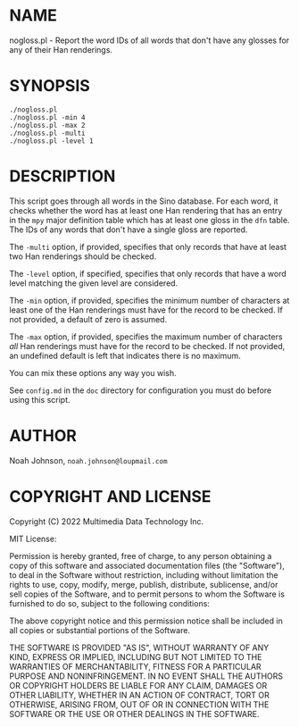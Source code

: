 # NAME

nogloss.pl - Report the word IDs of all words that don't have any
glosses for any of their Han renderings.

# SYNOPSIS

    ./nogloss.pl
    ./nogloss.pl -min 4
    ./nogloss.pl -max 2
    ./nogloss.pl -multi
    ./nogloss.pl -level 1

# DESCRIPTION

This script goes through all words in the Sino database.  For each word,
it checks whether the word has at least one Han rendering that has an
entry in the `mpy` major definition table which has at least one gloss
in the `dfn` table.  The IDs of any words that don't have a single
gloss are reported.

The `-multi` option, if provided, specifies that only records that have
at least two Han renderings should be checked.

The `-level` option, if specified, specifies that only records that
have a word level matching the given level are considered.

The `-min` option, if provided, specifies the minimum number of
characters at least one of the Han renderings must have for the record
to be checked.  If not provided, a default of zero is assumed.

The `-max` option, if provided, specifies the maximum number of
characters _all_ Han renderings must have for the record to be checked.
If not provided, an undefined default is left that indicates there is no
maximum.

You can mix these options any way you wish.

See `config.md` in the `doc` directory for configuration you must do
before using this script.

# AUTHOR

Noah Johnson, `noah.johnson@loupmail.com`

# COPYRIGHT AND LICENSE

Copyright (C) 2022 Multimedia Data Technology Inc.

MIT License:

Permission is hereby granted, free of charge, to any person obtaining a
copy of this software and associated documentation files
(the "Software"), to deal in the Software without restriction, including
without limitation the rights to use, copy, modify, merge, publish,
distribute, sublicense, and/or sell copies of the Software, and to
permit persons to whom the Software is furnished to do so, subject to
the following conditions:

The above copyright notice and this permission notice shall be included
in all copies or substantial portions of the Software.

THE SOFTWARE IS PROVIDED "AS IS", WITHOUT WARRANTY OF ANY KIND, EXPRESS
OR IMPLIED, INCLUDING BUT NOT LIMITED TO THE WARRANTIES OF
MERCHANTABILITY, FITNESS FOR A PARTICULAR PURPOSE AND NONINFRINGEMENT.
IN NO EVENT SHALL THE AUTHORS OR COPYRIGHT HOLDERS BE LIABLE FOR ANY
CLAIM, DAMAGES OR OTHER LIABILITY, WHETHER IN AN ACTION OF CONTRACT,
TORT OR OTHERWISE, ARISING FROM, OUT OF OR IN CONNECTION WITH THE
SOFTWARE OR THE USE OR OTHER DEALINGS IN THE SOFTWARE.
